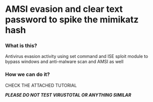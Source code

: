 # AMSI evasion and clear text password to spike the mimikatz hash

### What is this? 
Antivirus evasion activity using set command and ISE sploit module to bypass windows and anti-malware scan and AMSI as well

### How we can do it?  
CHECK THE ATTACHED TUTORIAL

***PLEASE DO NOT TEST VIRUSTOTAL OR ANYTHING SIMILAR***
